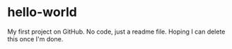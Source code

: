 # hello-world
My first project on GitHub.
No code, just a readme file.
Hoping I can delete this once I'm done.
